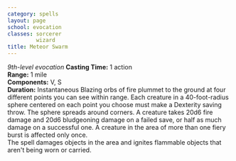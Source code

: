 ```yaml
---
category: spells
layout: page
school: evocation
classes: sorcerer
         wizard
title: Meteor Swarm 
---
```

_9th-level evocation_ 
**Casting Time:** 1 action    
**Range:** 1 mile    
**Components:** V, S    
**Duration:** Instantaneous 
Blazing orbs of fire plummet to the ground at four different points you can see within range. Each creature in a 40-foot-radius sphere centered on each point you choose must make a Dexterity saving throw. The sphere spreads around corners. A creature takes 20d6 fire damage and 20d6 bludgeoning damage on a failed save, or half as much damage on a successful one. A creature in the area of more than one fiery burst is affected only once.    
The spell damages objects in the area and ignites flammable objects that aren't being worn or carried. 
